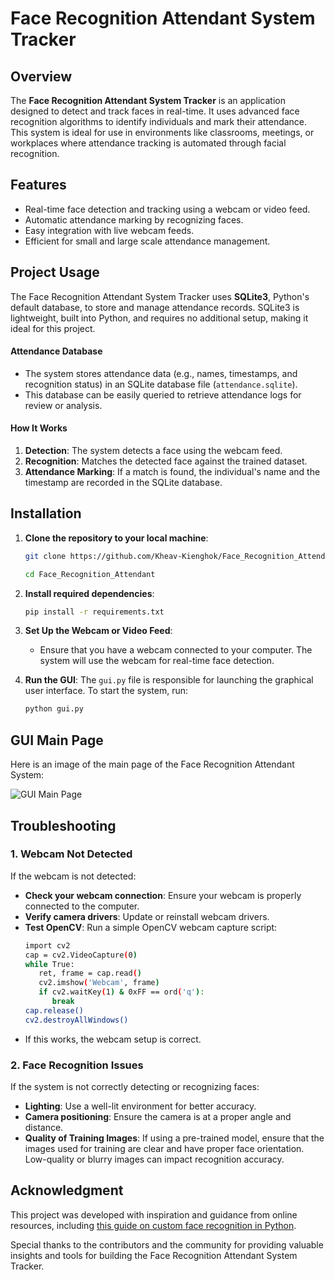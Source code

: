 # Face Recognition Attendant System Tracker

## Overview

The **Face Recognition Attendant System Tracker** is an application designed to detect and track faces in real-time. It uses advanced face recognition algorithms to identify individuals and mark their attendance. This system is ideal for use in environments like classrooms, meetings, or workplaces where attendance tracking is automated through facial recognition.

## Features

- Real-time face detection and tracking using a webcam or video feed.
- Automatic attendance marking by recognizing faces.
- Easy integration with live webcam feeds.
- Efficient for small and large scale attendance management.

## Project Usage

The Face Recognition Attendant System Tracker uses **SQLite3**, Python's default database, to store and manage attendance records. SQLite3 is lightweight, built into Python, and requires no additional setup, making it ideal for this project.

#### Attendance Database
- The system stores attendance data (e.g., names, timestamps, and recognition status) in an SQLite database file (`attendance.sqlite`).
- This database can be easily queried to retrieve attendance logs for review or analysis.

#### How It Works
1. **Detection**: The system detects a face using the webcam feed.
2. **Recognition**: Matches the detected face against the trained dataset.
3. **Attendance Marking**: If a match is found, the individual's name and the timestamp are recorded in the SQLite database.


## Installation

1. **Clone the repository to your local machine**:
   ```bash
   git clone https://github.com/Kheav-Kienghok/Face_Recognition_Attendant.git

   cd Face_Recognition_Attendant

2. **Install required dependencies**:
    ```bash
    pip install -r requirements.txt

3. **Set Up the Webcam or Video Feed**:
   - Ensure that you have a webcam connected to your computer. The system will use the webcam for real-time face detection.

4. **Run the GUI**:
   The `gui.py` file is responsible for launching the graphical user interface. To start the system, run:
   ```bash
   python gui.py

## GUI Main Page

Here is an image of the main page of the Face Recognition Attendant System:

![GUI Main Page](images/gui_main_page.png)

## Troubleshooting

### 1. Webcam Not Detected
If the webcam is not detected:
- **Check your webcam connection**: Ensure your webcam is properly connected to the computer.
- **Verify camera drivers**: Update or reinstall webcam drivers.
- **Test OpenCV**: Run a simple OpenCV webcam capture script:
   ```bash
   import cv2
   cap = cv2.VideoCapture(0)
   while True:
      ret, frame = cap.read()
      cv2.imshow('Webcam', frame)
      if cv2.waitKey(1) & 0xFF == ord('q'):
         break
   cap.release()
   cv2.destroyAllWindows()
- If this works, the webcam setup is correct.

### 2. Face Recognition Issues
If the system is not correctly detecting or recognizing faces:
- **Lighting**: Use a well-lit environment for better accuracy.
- **Camera positioning**: Ensure the camera is at a proper angle and distance.
- **Quality of Training Images**: If using a pre-trained model, ensure that the images used for training are clear and have proper face orientation. Low-quality or blurry images can impact recognition accuracy.

## Acknowledgment

This project was developed with inspiration and guidance from online resources, including [this guide on custom face recognition in Python](https://medium.com/@itsuki.enjoy/custom-face-recognition-in-python-62e7414d39cc). 

Special thanks to the contributors and the community for providing valuable insights and tools for building the Face Recognition Attendant System Tracker.